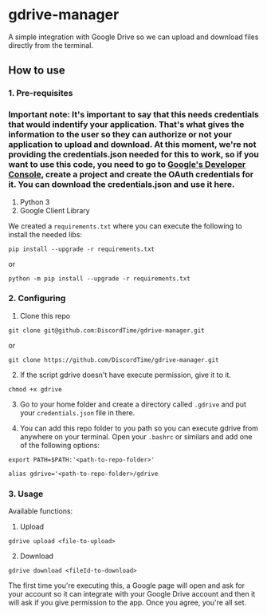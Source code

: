 # gdrive-manager
A simple integration with Google Drive so we can upload and download files directly from the terminal.

## **How to use**

### **1. Pre-requisites**

### Important note: It's important to say that this needs credentials that would indentify your application. That's what gives the information to the user so they can authorize or not your application to upload and download. At this moment, we're not providing the credentials.json needed for this to work, so if you want to use this code, you need to go to [Google's Developer Console](https://console.developers.google.com/), create a project and create the OAuth credentials for it. You can download the credentials.json and use it here.

1. Python 3
2. Google Client Library

We created a `requirements.txt` where you can execute the following to install the needed libs:

`pip install --upgrade -r requirements.txt`

or

`python -m pip install --upgrade -r requirements.txt`

### **2. Configuring**

1. Clone this repo

 `git clone git@github.com:DiscordTime/gdrive-manager.git`

 or

 `git clone https://github.com/DiscordTime/gdrive-manager.git`

 2. If the script gdrive doesn't have execute permission, give it to it.

 `chmod +x gdrive`

 3. Go to your home folder and create a directory called `.gdrive` and put your `credentials.json` file in there.

 4. You can add this repo folder to you path so you can execute gdrive from anywhere on your terminal. Open your `.bashrc` or similars and add one of the following options:

 `export PATH=$PATH:'<path-to-repo-folder>'`

 `alias gdrive='<path-to-repo-folder>/gdrive`

### **3. Usage**

Available functions:

1. Upload

`gdrive upload <file-to-upload>`

2. Download

`gdrive download <fileId-to-download>`

The first time you're executing this, a Google page will open and ask for your account so it can integrate with your Google Drive account and then it will ask if you give permission to the app. Once you agree, you're all set.
